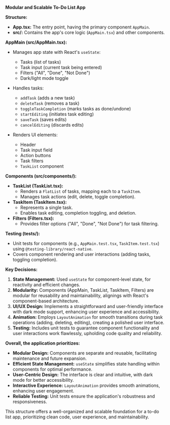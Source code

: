 __Modular and Scalable To-Do List App__

__Structure:__

- __App.tsx:__ The entry point, having the primary component `AppMain`.
- __src/:__ Contains the app's core logic (`AppMain.tsx`) and other components.

__AppMain (src/AppMain.tsx):__

- Manages app state with React's `useState`:

  - Tasks (list of tasks)
  - Task input (current task being entered)
  - Filters ("All", "Done", "Not Done")
  - Dark/light mode toggle

- Handles tasks:

  - `addTask` (adds a new task)
  - `deleteTask` (removes a task)
  - `toggleTaskCompletion` (marks tasks as done/undone)
  - `startEditing` (initiates task editing)
  - `saveTask` (saves edits)
  - `cancelEditing` (discards edits)

- Renders UI elements:
  - Header
  - Task input field
  - Action buttons
  - Task filters
  - `TaskList` component

__Components (src/components/):__

- __TaskList (TaskList.tsx):__
  - Renders a `FlatList` of tasks, mapping each to a `TaskItem`.
  - Manages task actions (edit, delete, toggle completion).
- __TaskItem (TaskItem.tsx):__
  - Represents a single task.
  - Enables task editing, completion toggling, and deletion.
- __Filters (Filters.tsx):__
  - Provides filter options ("All", "Done", "Not Done") for task filtering.

__Testing (tests/):__

- Unit tests for components (e.g., `AppMain.test.tsx`, `TaskItem.test.tsx`) using `@testing-library/react-native`.
- Covers component rendering and user interactions (adding tasks, toggling completion).

__Key Decisions:__

1. __State Management:__ Used `useState` for component-level state, for reactivity and efficient changes.
2. __Modularity:__ Components (AppMain, TaskList, TaskItem, Filters) are modular for reusability and maintainability, alignings with React's component-based architecture.
3. __UI/UX Design:__ Implements a straightforward and user-friendly interface with dark mode support, enhancing user experience and accessibility.
4. __Animation:__ Employs `LayoutAnimation` for smooth transitions during task operations (adding, deleting, editing), creating a polished user interface.
5. __Testing:__ Includes unit tests to guarantee component functionality and user interactions work flawlessly, upholding code quality and reliability.

__Overall, the application prioritizes:__

- __Modular Design:__ Components are separate and reusable, facilitating maintenance and future expansion.
- __Efficient State Management:__ `useState` simplifies state handling within components for optimal performance.
- __User-Centric Design:__ The interface is clear and intuitive, with dark mode for better accessibility.
- __Interactive Experience:__ `LayoutAnimation` provides smooth animations, enhancing user engagement.
- __Reliable Testing:__ Unit tests ensure the application's robustness and responsiveness.

This structure offers a well-organized and scalable foundation for a to-do list app, prioritizing clean code, user experience, and maintainability.
